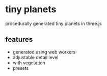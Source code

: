 # tiny planets

procedurally generated tiny planets in three.js

## features

- generated using web workers
- adjustable detail level
- with vegetation
- presets